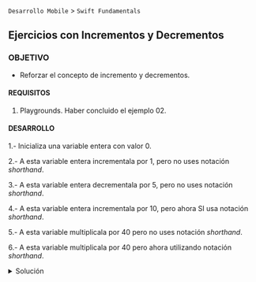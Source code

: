  

`Desarrollo Mobile` > `Swift Fundamentals`
	
## Ejercicios con Incrementos y Decrementos 

### OBJETIVO 

- Reforzar el concepto de incremento y decrementos.

#### REQUISITOS 

1. Playgrounds. Haber concluido el ejemplo 02. 

#### DESARROLLO

1.- Inicializa una variable entera con valor 0.

2.- A esta variable entera incrementala por 1, pero no uses notación *shorthand*.

3.- A esta variable entera decrementala por 5, pero no uses notación *shorthand*.

4.- A esta variable entera incrementala por 10, pero ahora SI usa notación *shorthand*.

5.- A esta variable multiplicala por 40 pero no uses notación *shorthand*.

6.- A esta variable multiplicala por 40 pero ahora utilizando notación *shorthand*.

<details>
        <summary>Solución</summary>
        
1.- Inicializa una variable entera con valor 0.

	var myVariable: Int = 0

2.- A esta variable entera incrementala por 1, pero NO uses notación *shorthand*.

	myVariable = myVariable + 1

3.- A esta variable entera decrementala por 5, pero NO uses notación *shorthand*.

	myVariable = myVariable - 5

4.- A esta variable entera incrementala por 10, pero ahora SI usa notación *shorthand*.

	myVariable += 10

5.- A esta variable multiplicala por 40 pero NO uses notación *shorthand*.

	myVariable = myVariable * 40

6.- A esta variable multiplicala por 40 pero ahora utilizando notación *shorthand*.

	myVariable *= 40

</details>



